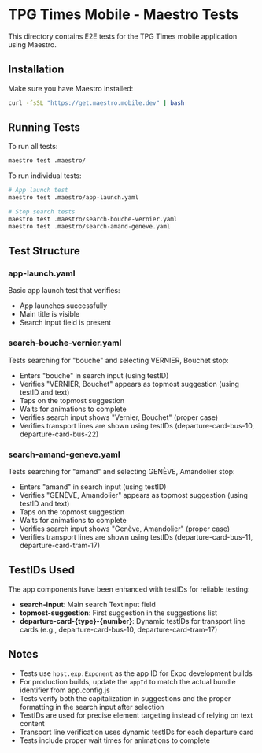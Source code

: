 # TPG Times Mobile - Maestro Tests

This directory contains E2E tests for the TPG Times mobile application using Maestro.

## Installation

Make sure you have Maestro installed:

```bash
curl -fsSL "https://get.maestro.mobile.dev" | bash
```

## Running Tests

To run all tests:

```bash
maestro test .maestro/
```

To run individual tests:

```bash
# App launch test
maestro test .maestro/app-launch.yaml

# Stop search tests
maestro test .maestro/search-bouche-vernier.yaml
maestro test .maestro/search-amand-geneve.yaml
```

## Test Structure

### app-launch.yaml
Basic app launch test that verifies:
- App launches successfully
- Main title is visible
- Search input field is present

### search-bouche-vernier.yaml
Tests searching for "bouche" and selecting VERNIER, Bouchet stop:
- Enters "bouche" in search input (using testID)
- Verifies "VERNIER, Bouchet" appears as topmost suggestion (using testID and text)
- Taps on the topmost suggestion
- Waits for animations to complete
- Verifies search input shows "Vernier, Bouchet" (proper case)
- Verifies transport lines are shown using testIDs (departure-card-bus-10, departure-card-bus-22)

### search-amand-geneve.yaml
Tests searching for "amand" and selecting GENÈVE, Amandolier stop:
- Enters "amand" in search input (using testID)
- Verifies "GENÈVE, Amandolier" appears as topmost suggestion (using testID and text)
- Taps on the topmost suggestion
- Waits for animations to complete
- Verifies search input shows "Genève, Amandolier" (proper case)
- Verifies transport lines are shown using testIDs (departure-card-bus-11, departure-card-tram-17)

## TestIDs Used

The app components have been enhanced with testIDs for reliable testing:

- **search-input**: Main search TextInput field
- **topmost-suggestion**: First suggestion in the suggestions list
- **departure-card-{type}-{number}**: Dynamic testIDs for transport line cards (e.g., departure-card-bus-10, departure-card-tram-17)

## Notes

- Tests use `host.exp.Exponent` as the app ID for Expo development builds
- For production builds, update the `appId` to match the actual bundle identifier from app.config.js
- Tests verify both the capitalization in suggestions and the proper formatting in the search input after selection
- TestIDs are used for precise element targeting instead of relying on text content
- Transport line verification uses dynamic testIDs for each departure card
- Tests include proper wait times for animations to complete